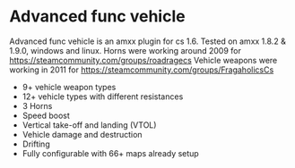 # Advanced func vehicle

Advanced func vehicle is an amxx plugin for cs 1.6. Tested on amxx 1.8.2 & 1.9.0, windows and linux.
Horns were working around 2009 for https://steamcommunity.com/groups/roadragecs
Vehicle weapons were working in 2011 for https://steamcommunity.com/groups/FragaholicsCs

 - 9+ vehicle weapon types
 - 12+ vehicle types with different resistances
 - 3 Horns
 - Speed boost
 - Vertical take-off and landing (VTOL)
 - Vehicle damage and destruction
 - Drifting
 - Fully configurable with 66+ maps already setup